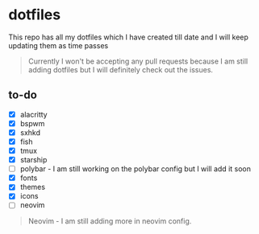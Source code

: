 # dotfiles

This repo has all my dotfiles which I have created till date and I will keep updating them as time passes

> Currently I won't be accepting any pull requests because I am still adding dotfiles but I will definitely check out the issues.

## to-do

- [x] alacritty
- [x] bspwm
- [x] sxhkd
- [x] fish
- [x] tmux
- [x] starship
- [ ] polybar - I am still working on the polybar config but I will add it soon
- [x] fonts
- [x] themes
- [x] icons
- [ ] neovim

> Neovim - I am still adding more in neovim config.
